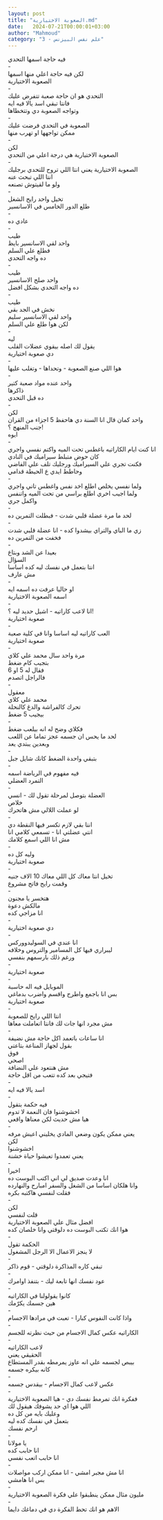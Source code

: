 ```yaml
---
layout: post
title: "الصعوبة الاختيارية.md"
date:   2024-07-21T00:00:01+03:00
author: "Mahmoud"
category: "3 - علم نفس البيزنس"
---
```

فيه حاجة اسمها التحدي\
-\
لكن فيه حاجة اعلي منها اسمها\
الصعوبة الاختيارية\
-\
التحدي هو ان حاجة صعبة تتفرض عليك\
فانتا تبقي اسد يالا فيه ايه\
وتواجه الصعوبة دي وتتخطاها\
-\
الصعوبة في التحدي فرضت عليك\
ممكن تواجهها او تهرب منها\
-\
لكن\
الصعوبة الاختيارية هي درجة اعلي من التحدي\
-\
الصعوبة الاختيارية يعني انتا اللي تروح للتحدي
برجليك\
انتا اللي تبحث عنه\
ولو ما لقيتوش تصنعه\
-\
تخيل واحد رايح الشغل\
طلع الدور الخامس في الاسانسير\
-\
عادي ده\
-\
طيب\
واحد لقي الاسانسير بايظ\
فطلع علي السلم\
ده واجه التحدي\
-\
طيب\
واحد صلح الاسانسير\
ده واجه التحدي بشكل افضل\
-\
طيب\
نخش في الجد بقي\
واحد لقي الاسانسير سليم\
لكن هوا طلع علي السلم\
-\
ليه\
يقول لك اصله بيقوي عضلات القلب\
دي صعوبة اختيارية\
-\
هوا اللي صنع الصعوبة - وتحداها - وتغلب عليها\
-\
واحد عنده مواد صعبة كتير\
ذاكرها\
ده قبل التحدي\
-\
لكن\
واحد كمان قال انا السنة دي هاحفظ 5 اجزاء من
القران\
جنب المنهج ؟!\
ايوه\
-\
انا كنت ايام الكاراتيه باغطس تحت الميه واكتم نفسي
واجري\
كان حوض متبلط سيراميك في النادي\
فكنت تجري علي السيراميك ورجليك تلف علي الفاضي\
وحاطط ايدي ع الحيطة قدامي\
-\
ولما نفسي يخلص اطلع اخد نفس واغطس تاني واجري\
ولما اجيب اخري اطلع براسي من تحت الميه واتنفس\
واكمل جري\
-\
لحد ما مرة عضلة قلبي شدت - فبطلت التمرين ده\
-\
زي ما الباي والتراي بيشدوا كده - انا عضلة قلبي
شدت\
فخفت من التمرين ده\
-\
بعيدا عن الشد وبتاع\
السؤال\
انتا بتعمل في نفسك ليه كده اساسا\
مش عارف\
-\
او حاليا عرفت ده اسمه ايه\
اسمه الصعوبة الاختيارية\
-\
انا لاعب كاراتيه - اشيل حديد ليه ؟!\
صعوبة اختيارية\
-\
العب كاراتيه ليه اساسا وانا في كلية صعبة\
صعوبة اختيارية\
-\
مرة واحد سال محمد علي كلاي\
بتجيب كام ضغط\
فقال له 5 او 6\
فالراجل اتصدم\
-\
معقول\
محمد علي كلاي\
تحرك كالفراشة والدغ كالنحلة\
بيجيب 5 ضغط\
-\
فكلاي وضح له انه بيلعب ضغط\
لحد ما يحس ان جسمه عجز تماما عن اللعب\
وبعدين يبتدي يعد\
-\
بتبقي واحدة الضغط كانك شايل جبل\
-\
فيه مفهوم في الرياضة اسمه\
التمرد العضلي\
-\
العضلة بتوصل لمرحلة تقول لك - انسي\
خلاص\
لو عملت اللالي مش هاتحرك\
-\
انتا بقي لازم تكسر فيها النقطة دي\
انتي عضلتي انا - تسمعي كلامي انا\
مش انا اللي اسمع كلامك\
-\
وليه كل ده\
صعوبة اختيارية\
-\
تخيل انتا معاك كل اللي معاك 10 الاف جنيه\
وقمت رايح فاتح مشروع\
-\
هتخسر يا مجنون\
مالكش دعوة\
انا مزاجي كده\
-\
دي صعوبة اختيارية\
-\
انا عندي في السوليدووركس\
ليبراري فيها كل المسامير والتروس وخلافه\
ورغم ذلك بارسمهم بنفسي\
-\
صعوبة اختيارية\
-\
الموبايل فيه اله حاسبة\
بس انا باجمع واطرح واقسم واضرب بدماغي\
صعوبة اختيارية\
-\
انتا اللي رايح للصعوبة\
مش مجرد انها جات لك فانتا اتعاملت معاها\
-\
انا ساعات باتعمد اكل حاجة مش نضيفة\
بقول لجهاز المناعة بتاعتي\
فوق\
اصحي\
مش هنتعود علي النضافة\
فتيجي بعد كده تتعب من اقل حاجة\
-\
اسد يالا فيه ايه\
-\
فيه حكمة بتقول\
اخشوشنوا فان النعمة لا تدوم\
هيا مش حديث لكن معناها واقعي\
-\
يعني ممكن يكون وضعي المادي يخليني اعيش مرفه\
لكن\
اخشوشنوا\
يعني تعمدوا تعيشوا حياة خشنة\
-\
اخيرا\
انا وعدت صديق لي اني اكتب البوست ده\
وانا هلكان اساسا من الشغل والسفر امبارح
والنهارده\
فقلت لنفسي هاكتبه بكره\
-\
لكن\
قلت لنفسي\
افضل مثال علي الصعوبة الاختيارية\
هوا انك تكتب البوست ده دلوقتي وانا خلصان كده\
-\
الحكمة تقول\
لا ينجز الاعمال الا الرجل المشغول\
-\
تبقي كاره المذاكرة دلوقتي - قوم ذاكر\
-\
عود نفسك انها تابعة ليك - بتنفذ اوامرك\
-\
كانوا يقولولنا في الكاراتيه\
هين جسمك يكرّمك\
-\
واذا كانت النفوس كبارا - تعبت في مرادها الاجسام\
-\
الكاراتيه عكس كمال الاجسام من حيث نظرته للجسم\
-\
لاعب الكاراتيه\
الحقيقي يعني\
بيبص لجسمه علي انه عاوز يمرمطه بقدر المستطاع\
كانه بيكره جسمه\
-\
عكس لاعب كمال الاجسام - بيقدس جسمه\
-\
ففكرة انك تمرمط نفسك دي - هيا الصعوبة الاختيارية\
اللي هوا اي حد يشوفك هيقول لك\
وعليك بايه من كل ده\
بتعمل في نفسك كده ليه\
ارحم نفسك\
-\
يا مولانا\
انا حابب كده\
انا حابب اتعب نفسي\
-\
انا مش مجبر امشي - انا ممكن اركب مواصلات\
بس انا هامشي\
-\
مليون مثال ممكن ينطبقوا علي فكرة الصعوبة
الاختيارية\
-\
الاهم هو انك تحط الفكرة دي في دماغك دايما
